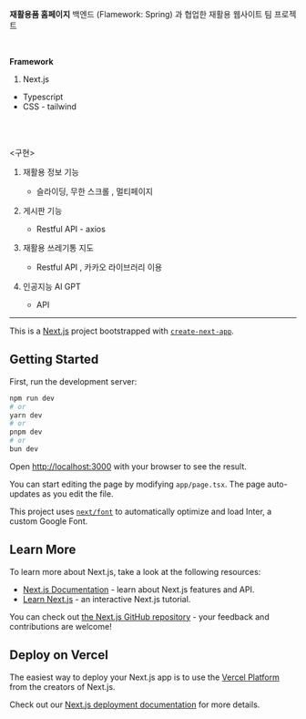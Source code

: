 **재활용품 홈페이지** 
백엔드 (Flamework: Spring) 과 협업한 재활용 웹사이트 팀 프로젝트

<br/>

**Framework** <br/>
1) Next.js <br/>
- Typescript <br/>
- CSS - tailwind <br/>

<br/><br/>

<구현>

1) 재활용 정보 기능
   - 슬라이딩, 무한 스크롤 , 멀티페이지

3) 게시판 기능
   - Restful API - axios

4) 재활용 쓰레기통 지도
   - Restful API , 카카오 라이브러리 이용
6) 인공지능 AI GPT
   - API











***

This is a [Next.js](https://nextjs.org/) project bootstrapped with [`create-next-app`](https://github.com/vercel/next.js/tree/canary/packages/create-next-app).

## Getting Started

First, run the development server:

```bash
npm run dev
# or
yarn dev
# or
pnpm dev
# or
bun dev
```

Open [http://localhost:3000](http://localhost:3000) with your browser to see the result.

You can start editing the page by modifying `app/page.tsx`. The page auto-updates as you edit the file.

This project uses [`next/font`](https://nextjs.org/docs/basic-features/font-optimization) to automatically optimize and load Inter, a custom Google Font.

## Learn More

To learn more about Next.js, take a look at the following resources:

- [Next.js Documentation](https://nextjs.org/docs) - learn about Next.js features and API.
- [Learn Next.js](https://nextjs.org/learn) - an interactive Next.js tutorial.

You can check out [the Next.js GitHub repository](https://github.com/vercel/next.js/) - your feedback and contributions are welcome!

## Deploy on Vercel

The easiest way to deploy your Next.js app is to use the [Vercel Platform](https://vercel.com/new?utm_medium=default-template&filter=next.js&utm_source=create-next-app&utm_campaign=create-next-app-readme) from the creators of Next.js.

Check out our [Next.js deployment documentation](https://nextjs.org/docs/deployment) for more details.

